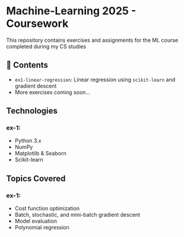 # Machine-Learning 2025 - Coursework
This repository contains exercises and assignments for the ML course completed during my CS studies


## 📘 Contents

- `ex1-linear-regression`: Linear regression using `scikit-learn` and gradient descent
- More exercises coming soon...


##  Technologies
### ex-1:
- Python 3.x
- NumPy
- Matplotlib & Seaborn
- Scikit-learn


##  Topics Covered
### ex-1:
- Cost function optimization
- Batch, stochastic, and mini-batch gradient descent
- Model evaluation
- Polynomial regression
